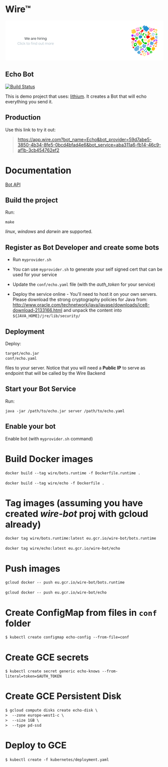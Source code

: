 # Wire™
[![Wire logo](https://github.com/wireapp/wire/blob/master/assets/header-small.png?raw=true)](https://wire.com/jobs/)

## Echo Bot
[![Build Status](https://travis-ci.org/wireapp/echo-bot.svg?branch=master)](https://travis-ci.org/wireapp/echo-bot)

This is demo project that uses: [lithium](https://github.com/wireapp/lithium). It creates a Bot that will echo everything
you send it.

## Production
Use this link to try it out:
> https://app.wire.com?bot_name=Echo&bot_provider=59d7abe5-3850-4b34-8fe5-0bcd4bfad4e6&bot_service=aba311a6-fb14-46c9-af1b-3cb454762ef2

# Documentation
[Bot API](https://github.com/wireapp/lithium/wiki)

## Build the project
 Run:
 ```
 make
 ```
 *linux*, *windows* and *darwin* are supported.

## Register as Bot Developer and create some bots
- Run `myprovider.sh`
- You can use `myprovider.sh` to generate your self signed cert that can be used for your service
- Update the `conf/echo.yaml` file (with the *auth_token* for your service)

- Deploy the service online - You'll need to host it on your own servers.
  Please download the strong cryptography policies for Java from:
	  http://www.oracle.com/technetwork/java/javase/downloads/jce8-download-2133166.html
    and unpack the content into `${JAVA_HOME}/jre/lib/security/`

## Deployment
Deploy:
```
target/echo.jar
conf/echo.yaml
```
files to your server. Notice that you will need a **Public IP** to serve as endpoint that will be called by the Wire Backend

## Start your Bot Service
Run:
```
java -jar /path/to/echo.jar server /path/to/echo.yaml
```

## Enable your bot
Enable bot (with `myprovider.sh` command)

# Build Docker images
	docker build --tag wire/bots.runtime -f Dockerfile.runtime .

	docker build --tag wire/echo -f Dockerfile .

# Tag images (assuming you have created *wire-bot* proj with gcloud already)
    docker tag wire/bots.runtime:latest eu.gcr.io/wire-bot/bots.runtime

    docker tag wire/echo:latest eu.gcr.io/wire-bot/echo

# Push images
    gcloud docker -- push eu.gcr.io/wire-bot/bots.runtime

    gcloud docker -- push eu.gcr.io/wire-bot/echo

# Create ConfigMap from files in `conf` folder
```
$ kubectl create configmap echo-config --from-file=conf
```                                                     

# Create GCE secrets
```
$ kubectl create secret generic echo-knows --from-literal=token=$AUTH_TOKEN
```                                                     

# Create GCE Persistent Disk
```
$ gcloud compute disks create echo-disk \
>  --zone europe-west1-c \
>  --size 1GB \
>  --type pd-ssd
```

# Deploy to GCE
`$ kubectl create -f kubernetes/deployment.yaml`
